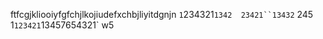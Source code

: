 ftfcgjkliooiyfgfchjlkojiudefxchbjliyitdgnjn
`1`234321`1342  23421``13432`  245
1`123421`13457654321`  w5
